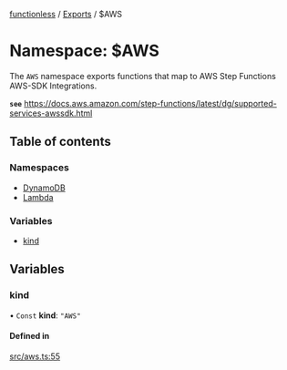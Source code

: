 [functionless](../README.md) / [Exports](../modules.md) / $AWS

# Namespace: $AWS

The `AWS` namespace exports functions that map to AWS Step Functions AWS-SDK Integrations.

**`see`** https://docs.aws.amazon.com/step-functions/latest/dg/supported-services-awssdk.html

## Table of contents

### Namespaces

- [DynamoDB](AWS.DynamoDB.md)
- [Lambda](AWS.Lambda.md)

### Variables

- [kind](AWS.md#kind)

## Variables

### kind

• `Const` **kind**: ``"AWS"``

#### Defined in

[src/aws.ts:55](https://github.com/sam-goodwin/functionless/blob/72d5f75/src/aws.ts#L55)
